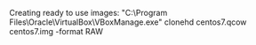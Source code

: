 Creating ready to use images:
"C:\Program Files\Oracle\VirtualBox\VBoxManage.exe" clonehd centos7.qcow centos7.img -format RAW
